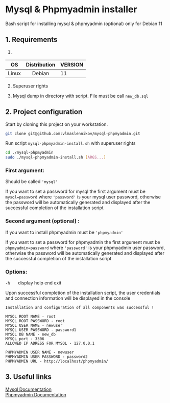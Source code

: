 # Mysql & Phpmyadmin installer

Bash script for installing mysql & phpmyadmin (optional) only for Debian 11

## 1. Requirements
1)
| OS    | Distribution | VERSION |
| ----- | :----------: | ------- |
| Linux |    Debian    | 11      |

2) Superuser rights

3) Mysql dump in directory with script. File must be call `new_db.sql`

## 2. Project configuration

Start by cloning this project on your workstation.

```sh
git clone git@github.com:vlmaslennikov/mysql-phpmyadmin.git
```

Run script `mysql-phpmyadmin-install.sh` with superuser rights

```sh
cd ./mysql-phpmyadmin
sudo ./mysql-phpmyadmin-install.sh [ARGS...]
```
 
### First argument: 
 Should be called  `'mysql'` 
    
If you want to set a password for mysql the first argument must be `mysql=password` where `'password'` is your mysql user password, otherwise the password will be automatically generated and displayed after the successful completion of the installation script


 ### Second argument (optional) :  
 If you want to install phpmyadmin must be  `'phpmyadmin'` 
   
If you want to set a password for phpmyadmin the first argument must be `phpmyadmin=password`  where `'password'` is your phpmyadmin user password, otherwise the password will be automatically generated and displayed after the successful completion of the installation script

### Options:
 ```-h   ```       display  help end exit 


  
 Upon successful completion of the installation script, the user credentials and connection information will be displayed in the console

 ``` 
 Installation and configuration of all components was successful !

MYSQL ROOT NAME - root
MYSQL ROOT PASSWORD - root
MYSQL USER NAME - newuser
MYSQL USER PASSWORD - password1
MYSQL DB NAME - new_db
MYSQL port - 3306
ALLOWED IP ADRESS FOR MYSQL - 127.0.0.1

PHPMYADMIN USER NAME - newuser
PHPMYADMIN USER PASSWORD - password2
PHPMYADMIN URL - http://localhost/phpmyadmin/
 ```
## 3. Useful links
[Mysql Documentation]() \
[Phpmyadmin Documentation]()



  